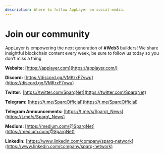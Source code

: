 ```yaml
---
description: Where to follow AppLayer on social media.
---
```


# Join our community

AppLayer is empowering the next generation of **#Web3** builders! We share insightful blockchain content every week, be sure to follow us today so you don’t miss a thing.

**Website:** [https://applayer.com](https://applayer.com/)

**Discord:** [https://discord.gg/VMKrxF7vwu](https://discord.gg/VMKrxF7vwu)

**Twitter:** [https://twitter.com/SparqNet](https://twitter.com/SparqNet)

**Telegram:** [https://t.me/SparqOfficial](https://t.me/SparqOfficial)

**Telegram Announcements:** [https://t.me/s/Sparq\_News](https://t.me/s/Sparq\_News)

**Medium:** [https://medium.com/@SparqNet](https://medium.com/@SparqNet)

**LinkedIn:** [https://www.linkedin.com/company/sparq-network](https://www.linkedin.com/company/sparq-network)

